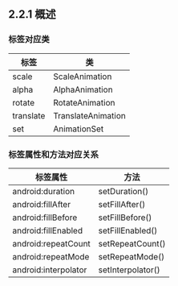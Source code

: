 ## 2.2.1 概述

### 标签对应类

| 标签      | 类                 |
| --------- | ------------------ |
| scale     | ScaleAnimation     |
| alpha     | AlphaAnimation     |
| rotate    | RotateAnimation    |
| translate | TranslateAnimation |
| set       | AnimationSet       |



### 标签属性和方法对应关系

| 标签属性             | 方法              |
| -------------------- | ----------------- |
| android:duration     | setDuration()     |
| android:fillAfter    | setFillAfter()    |
| android:fillBefore   | setFillBefore()   |
| android:fillEnabled  | setFillEnabled()  |
| android:repeatCount  | setRepeatCount()  |
| android:repeatMode   | setRepeatMode()   |
| android:interpolator | setInterpolator() |

